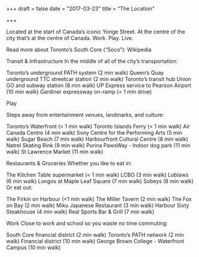 +++
draft = false
date = "2017-03-23"
title = "The Location"

+++
Located at the start of Canada’s iconic Yonge Street. At the centre of the city that’s at the centre of Canada. 
Work. Play. Live. 

Read more about Toronto’s South Core (“Soco”): Wikipedia

Transit & Infrastructure
In the middle of all of the city’s transportation:

Toronto’s underground PATH system (2 min walk)
Queen’s Quay underground TTC streetcar station (2 min walk)
Toronto’s transit hub Union GO and subway station (8 min walk)
UP Express service to Pearson Airport (10 min walk)
Gardiner expressway on-ramp (< 1 min drive)

Play

Steps away from entertainment venues, landmarks, and culture:

Toronto’s Waterfront (< 1 min walk)
Toronto Islands Ferry (< 1 min walk)
Air Canada Centre (4 min walk)
Sony Centre for the Performing Arts (5 min walk)
Sugar Beach (7 min walk)
Harbourfront Cultural Centre (8 min walk)
Natrel Skating Rink (9 min walk)
Purina PawsWay - Indoor dog park (11 min walk)
St Lawrence Market (11 min walk)

Restaurants & Groceries
Whether you like to eat in:

The Kitchen Table supermarket (< 1 min walk)
LCBO (3 min walk)
Loblaws (6 min walk)
Longos at Maple Leaf Square (7 min walk)
Sobeys (8 min walk)
Or eat out:

The Firkin on Harbour (<1 min walk)
The Miller Tavern (2 min walk)
The Fox on Bay (2 min walk)
Miku Japanese Restaurant (3 min walk)
Harbour Sixty Steakhouse (4 min walk)
Real Sports Bar & Grill (7 min walk)

Work
Close to work and school so you waste no time commuting:

South Core financial district (2 min walk)
Toronto’s PATH network (2 min walk)
Financial district (10 min walk)
George Brown College - Waterfront Campus (10 min walk)
